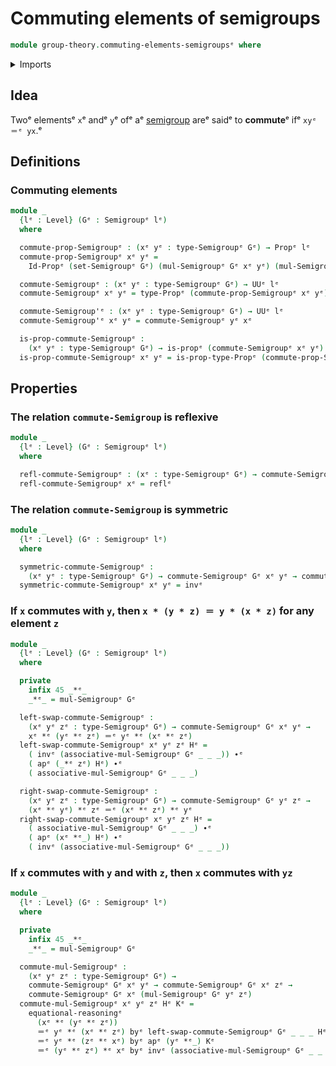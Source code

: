 # Commuting elements of semigroups

```agda
module group-theory.commuting-elements-semigroupsᵉ where
```

<details><summary>Imports</summary>

```agda
open import foundation.action-on-identifications-functionsᵉ
open import foundation.identity-typesᵉ
open import foundation.propositionsᵉ
open import foundation.setsᵉ
open import foundation.universe-levelsᵉ

open import group-theory.semigroupsᵉ
```

</details>

## Idea

Twoᵉ elementsᵉ `x`ᵉ andᵉ `y`ᵉ ofᵉ aᵉ [semigroup](group-theory.semigroups.mdᵉ) areᵉ saidᵉ
to **commute**ᵉ ifᵉ `xyᵉ ＝ᵉ yx`.ᵉ

## Definitions

### Commuting elements

```agda
module _
  {lᵉ : Level} (Gᵉ : Semigroupᵉ lᵉ)
  where

  commute-prop-Semigroupᵉ : (xᵉ yᵉ : type-Semigroupᵉ Gᵉ) → Propᵉ lᵉ
  commute-prop-Semigroupᵉ xᵉ yᵉ =
    Id-Propᵉ (set-Semigroupᵉ Gᵉ) (mul-Semigroupᵉ Gᵉ xᵉ yᵉ) (mul-Semigroupᵉ Gᵉ yᵉ xᵉ)

  commute-Semigroupᵉ : (xᵉ yᵉ : type-Semigroupᵉ Gᵉ) → UUᵉ lᵉ
  commute-Semigroupᵉ xᵉ yᵉ = type-Propᵉ (commute-prop-Semigroupᵉ xᵉ yᵉ)

  commute-Semigroup'ᵉ : (xᵉ yᵉ : type-Semigroupᵉ Gᵉ) → UUᵉ lᵉ
  commute-Semigroup'ᵉ xᵉ yᵉ = commute-Semigroupᵉ yᵉ xᵉ

  is-prop-commute-Semigroupᵉ :
    (xᵉ yᵉ : type-Semigroupᵉ Gᵉ) → is-propᵉ (commute-Semigroupᵉ xᵉ yᵉ)
  is-prop-commute-Semigroupᵉ xᵉ yᵉ = is-prop-type-Propᵉ (commute-prop-Semigroupᵉ xᵉ yᵉ)
```

## Properties

### The relation `commute-Semigroup` is reflexive

```agda
module _
  {lᵉ : Level} (Gᵉ : Semigroupᵉ lᵉ)
  where

  refl-commute-Semigroupᵉ : (xᵉ : type-Semigroupᵉ Gᵉ) → commute-Semigroupᵉ Gᵉ xᵉ xᵉ
  refl-commute-Semigroupᵉ xᵉ = reflᵉ
```

### The relation `commute-Semigroup` is symmetric

```agda
module _
  {lᵉ : Level} (Gᵉ : Semigroupᵉ lᵉ)
  where

  symmetric-commute-Semigroupᵉ :
    (xᵉ yᵉ : type-Semigroupᵉ Gᵉ) → commute-Semigroupᵉ Gᵉ xᵉ yᵉ → commute-Semigroupᵉ Gᵉ yᵉ xᵉ
  symmetric-commute-Semigroupᵉ xᵉ yᵉ = invᵉ
```

### If `x` commutes with `y`, then `x * (y * z) ＝ y * (x * z)` for any element `z`

```agda
module _
  {lᵉ : Level} (Gᵉ : Semigroupᵉ lᵉ)
  where

  private
    infix 45 _*ᵉ_
    _*ᵉ_ = mul-Semigroupᵉ Gᵉ

  left-swap-commute-Semigroupᵉ :
    (xᵉ yᵉ zᵉ : type-Semigroupᵉ Gᵉ) → commute-Semigroupᵉ Gᵉ xᵉ yᵉ →
    xᵉ *ᵉ (yᵉ *ᵉ zᵉ) ＝ᵉ yᵉ *ᵉ (xᵉ *ᵉ zᵉ)
  left-swap-commute-Semigroupᵉ xᵉ yᵉ zᵉ Hᵉ =
    ( invᵉ (associative-mul-Semigroupᵉ Gᵉ _ _ _)) ∙ᵉ
    ( apᵉ (_*ᵉ zᵉ) Hᵉ) ∙ᵉ
    ( associative-mul-Semigroupᵉ Gᵉ _ _ _)

  right-swap-commute-Semigroupᵉ :
    (xᵉ yᵉ zᵉ : type-Semigroupᵉ Gᵉ) → commute-Semigroupᵉ Gᵉ yᵉ zᵉ →
    (xᵉ *ᵉ yᵉ) *ᵉ zᵉ ＝ᵉ (xᵉ *ᵉ zᵉ) *ᵉ yᵉ
  right-swap-commute-Semigroupᵉ xᵉ yᵉ zᵉ Hᵉ =
    ( associative-mul-Semigroupᵉ Gᵉ _ _ _) ∙ᵉ
    ( apᵉ (xᵉ *ᵉ_) Hᵉ) ∙ᵉ
    ( invᵉ (associative-mul-Semigroupᵉ Gᵉ _ _ _))
```

### If `x` commutes with `y` and with `z`, then `x` commutes with `yz`

```agda
module _
  {lᵉ : Level} (Gᵉ : Semigroupᵉ lᵉ)
  where

  private
    infix 45 _*ᵉ_
    _*ᵉ_ = mul-Semigroupᵉ Gᵉ

  commute-mul-Semigroupᵉ :
    (xᵉ yᵉ zᵉ : type-Semigroupᵉ Gᵉ) →
    commute-Semigroupᵉ Gᵉ xᵉ yᵉ → commute-Semigroupᵉ Gᵉ xᵉ zᵉ →
    commute-Semigroupᵉ Gᵉ xᵉ (mul-Semigroupᵉ Gᵉ yᵉ zᵉ)
  commute-mul-Semigroupᵉ xᵉ yᵉ zᵉ Hᵉ Kᵉ =
    equational-reasoningᵉ
      (xᵉ *ᵉ (yᵉ *ᵉ zᵉ))
      ＝ᵉ yᵉ *ᵉ (xᵉ *ᵉ zᵉ) byᵉ left-swap-commute-Semigroupᵉ Gᵉ _ _ _ Hᵉ
      ＝ᵉ yᵉ *ᵉ (zᵉ *ᵉ xᵉ) byᵉ apᵉ (yᵉ *ᵉ_) Kᵉ
      ＝ᵉ (yᵉ *ᵉ zᵉ) *ᵉ xᵉ byᵉ invᵉ (associative-mul-Semigroupᵉ Gᵉ _ _ _)
```